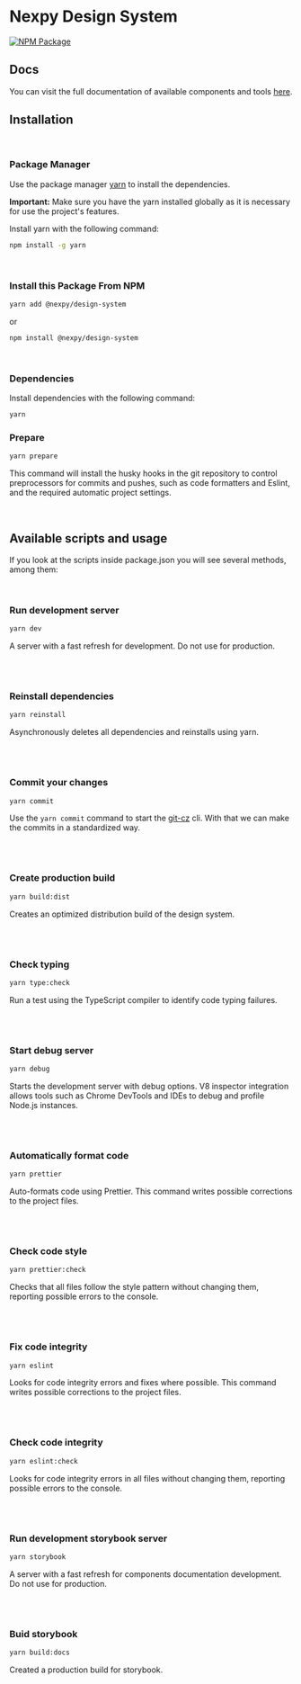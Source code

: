 # Nexpy Design System

[![NPM Package](https://github.com/nexpy-io/nexpy-design-system/actions/workflows/npm-publish.yml/badge.svg)](https://github.com/nexpy-io/nexpy-design-system/actions/workflows/npm-publish.yml)

## Docs

You can visit the full documentation of available components and tools [here](https://nexpy-design-system.netlify.app/).

## Installation

<br />

### Package Manager

Use the package manager [yarn](https://yarnpkg.com/getting-started/install) to install the dependencies.

**Important:** Make sure you have the yarn installed globally as it is necessary for use the project's features.

Install yarn with the following command:

```sh
npm install -g yarn
```

<br />

### Install this Package From NPM

```sh
yarn add @nexpy/design-system
```

or

```sh
npm install @nexpy/design-system
```

<br />

### Dependencies

Install dependencies with the following command:

```sh
yarn
```

### Prepare

```sh
yarn prepare
```

This command will install the husky hooks in the git repository to control preprocessors for commits and pushes, such as code formatters and Eslint, and the required automatic project settings.

<br />

## Available scripts and usage

If you look at the scripts inside package.json you will see several methods, among them:

<br />

### Run development server

```sh
yarn dev
```

A server with a fast refresh for development. Do not use for production.

<br /><br />

### Reinstall dependencies

```sh
yarn reinstall
```

Asynchronously deletes all dependencies and reinstalls using yarn.

<br /><br />

### Commit your changes

```sh
yarn commit
```

Use the `yarn commit` command to start the [git-cz](https://www.npmjs.com/package/git-cz) cli. With
that we can make the commits in a standardized way.

<br /><br />

### Create production build

```sh
yarn build:dist
```

Creates an optimized distribution build of the design system.

<br /><br />

### Check typing

```sh
yarn type:check
```

Run a test using the TypeScript compiler to identify code typing failures.

<br /><br />

### Start debug server

```sh
yarn debug
```

Starts the development server with debug options. V8 inspector integration allows tools such as Chrome DevTools and IDEs to debug and profile Node.js instances.

<br /><br />

### Automatically format code

```sh
yarn prettier
```

Auto-formats code using Prettier. This command writes possible corrections to the project files.

<br /><br />

### Check code style

```sh
yarn prettier:check
```

Checks that all files follow the style pattern without changing them, reporting possible errors to the console.

<br /><br />

### Fix code integrity

```sh
yarn eslint
```

Looks for code integrity errors and fixes where possible. This command writes possible corrections to the project files.

<br /><br />

### Check code integrity

```sh
yarn eslint:check
```

Looks for code integrity errors in all files without changing them, reporting possible errors to the console.

<br /><br />

### Run development storybook server

```sh
yarn storybook
```

A server with a fast refresh for components documentation development. Do not use for production.

<br /><br />

### Buid storybook

```sh
yarn build:docs
```

Created a production build for storybook.
